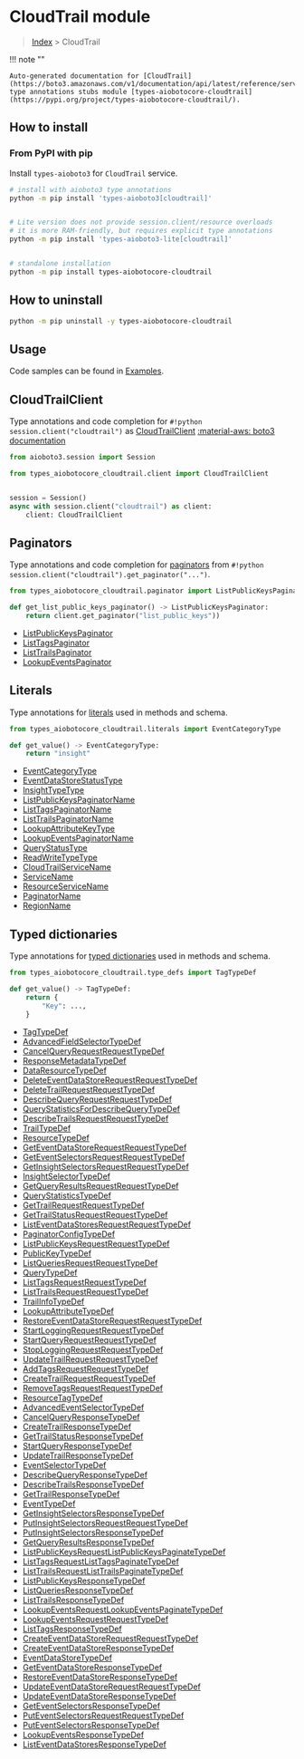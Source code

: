 # CloudTrail module

> [Index](../README.md) > CloudTrail


!!! note ""

    Auto-generated documentation for [CloudTrail](https://boto3.amazonaws.com/v1/documentation/api/latest/reference/services/cloudtrail.html#CloudTrail)
    type annotations stubs module [types-aiobotocore-cloudtrail](https://pypi.org/project/types-aiobotocore-cloudtrail/).

## How to install



### From PyPI with pip

Install `types-aioboto3` for `CloudTrail` service.

```bash
# install with aioboto3 type annotations
python -m pip install 'types-aioboto3[cloudtrail]'


# Lite version does not provide session.client/resource overloads
# it is more RAM-friendly, but requires explicit type annotations
python -m pip install 'types-aioboto3-lite[cloudtrail]'


# standalone installation
python -m pip install types-aiobotocore-cloudtrail
```



## How to uninstall

```bash
python -m pip uninstall -y types-aiobotocore-cloudtrail
```

## Usage

Code samples can be found in [Examples](./usage.md).

## CloudTrailClient

Type annotations and code completion for  `#!python session.client("cloudtrail")` as [CloudTrailClient](./client.md)
[:material-aws: boto3 documentation](https://boto3.amazonaws.com/v1/documentation/api/latest/reference/services/cloudtrail.html#CloudTrail.Client)

```python title="Usage example"
from aioboto3.session import Session

from types_aiobotocore_cloudtrail.client import CloudTrailClient


session = Session()
async with session.client("cloudtrail") as client:
    client: CloudTrailClient
```


## Paginators

Type annotations and code completion for
[paginators](./paginators.md)
from `#!python session.client("cloudtrail").get_paginator("...")`.

```python title="Usage example"
from types_aiobotocore_cloudtrail.paginator import ListPublicKeysPaginator

def get_list_public_keys_paginator() -> ListPublicKeysPaginator:
    return client.get_paginator("list_public_keys"))
```

- [ListPublicKeysPaginator](./paginators.md#listpublickeyspaginator)
- [ListTagsPaginator](./paginators.md#listtagspaginator)
- [ListTrailsPaginator](./paginators.md#listtrailspaginator)
- [LookupEventsPaginator](./paginators.md#lookupeventspaginator)








## Literals

Type annotations for [literals](./literals.md) used in methods and schema.

```python title="Usage example"
from types_aiobotocore_cloudtrail.literals import EventCategoryType

def get_value() -> EventCategoryType:
    return "insight"
```

- [EventCategoryType](./literals.md#eventcategorytype)
- [EventDataStoreStatusType](./literals.md#eventdatastorestatustype)
- [InsightTypeType](./literals.md#insighttypetype)
- [ListPublicKeysPaginatorName](./literals.md#listpublickeyspaginatorname)
- [ListTagsPaginatorName](./literals.md#listtagspaginatorname)
- [ListTrailsPaginatorName](./literals.md#listtrailspaginatorname)
- [LookupAttributeKeyType](./literals.md#lookupattributekeytype)
- [LookupEventsPaginatorName](./literals.md#lookupeventspaginatorname)
- [QueryStatusType](./literals.md#querystatustype)
- [ReadWriteTypeType](./literals.md#readwritetypetype)
- [CloudTrailServiceName](./literals.md#cloudtrailservicename)
- [ServiceName](./literals.md#servicename)
- [ResourceServiceName](./literals.md#resourceservicename)
- [PaginatorName](./literals.md#paginatorname)
- [RegionName](./literals.md#regionname)




## Typed dictionaries

Type annotations for [typed dictionaries](./type_defs.md) used in methods and schema.

```python title="Usage example"
from types_aiobotocore_cloudtrail.type_defs import TagTypeDef

def get_value() -> TagTypeDef:
    return {
        "Key": ...,
    }
```

- [TagTypeDef](./type_defs.md#tagtypedef)
- [AdvancedFieldSelectorTypeDef](./type_defs.md#advancedfieldselectortypedef)
- [CancelQueryRequestRequestTypeDef](./type_defs.md#cancelqueryrequestrequesttypedef)
- [ResponseMetadataTypeDef](./type_defs.md#responsemetadatatypedef)
- [DataResourceTypeDef](./type_defs.md#dataresourcetypedef)
- [DeleteEventDataStoreRequestRequestTypeDef](./type_defs.md#deleteeventdatastorerequestrequesttypedef)
- [DeleteTrailRequestRequestTypeDef](./type_defs.md#deletetrailrequestrequesttypedef)
- [DescribeQueryRequestRequestTypeDef](./type_defs.md#describequeryrequestrequesttypedef)
- [QueryStatisticsForDescribeQueryTypeDef](./type_defs.md#querystatisticsfordescribequerytypedef)
- [DescribeTrailsRequestRequestTypeDef](./type_defs.md#describetrailsrequestrequesttypedef)
- [TrailTypeDef](./type_defs.md#trailtypedef)
- [ResourceTypeDef](./type_defs.md#resourcetypedef)
- [GetEventDataStoreRequestRequestTypeDef](./type_defs.md#geteventdatastorerequestrequesttypedef)
- [GetEventSelectorsRequestRequestTypeDef](./type_defs.md#geteventselectorsrequestrequesttypedef)
- [GetInsightSelectorsRequestRequestTypeDef](./type_defs.md#getinsightselectorsrequestrequesttypedef)
- [InsightSelectorTypeDef](./type_defs.md#insightselectortypedef)
- [GetQueryResultsRequestRequestTypeDef](./type_defs.md#getqueryresultsrequestrequesttypedef)
- [QueryStatisticsTypeDef](./type_defs.md#querystatisticstypedef)
- [GetTrailRequestRequestTypeDef](./type_defs.md#gettrailrequestrequesttypedef)
- [GetTrailStatusRequestRequestTypeDef](./type_defs.md#gettrailstatusrequestrequesttypedef)
- [ListEventDataStoresRequestRequestTypeDef](./type_defs.md#listeventdatastoresrequestrequesttypedef)
- [PaginatorConfigTypeDef](./type_defs.md#paginatorconfigtypedef)
- [ListPublicKeysRequestRequestTypeDef](./type_defs.md#listpublickeysrequestrequesttypedef)
- [PublicKeyTypeDef](./type_defs.md#publickeytypedef)
- [ListQueriesRequestRequestTypeDef](./type_defs.md#listqueriesrequestrequesttypedef)
- [QueryTypeDef](./type_defs.md#querytypedef)
- [ListTagsRequestRequestTypeDef](./type_defs.md#listtagsrequestrequesttypedef)
- [ListTrailsRequestRequestTypeDef](./type_defs.md#listtrailsrequestrequesttypedef)
- [TrailInfoTypeDef](./type_defs.md#trailinfotypedef)
- [LookupAttributeTypeDef](./type_defs.md#lookupattributetypedef)
- [RestoreEventDataStoreRequestRequestTypeDef](./type_defs.md#restoreeventdatastorerequestrequesttypedef)
- [StartLoggingRequestRequestTypeDef](./type_defs.md#startloggingrequestrequesttypedef)
- [StartQueryRequestRequestTypeDef](./type_defs.md#startqueryrequestrequesttypedef)
- [StopLoggingRequestRequestTypeDef](./type_defs.md#stoploggingrequestrequesttypedef)
- [UpdateTrailRequestRequestTypeDef](./type_defs.md#updatetrailrequestrequesttypedef)
- [AddTagsRequestRequestTypeDef](./type_defs.md#addtagsrequestrequesttypedef)
- [CreateTrailRequestRequestTypeDef](./type_defs.md#createtrailrequestrequesttypedef)
- [RemoveTagsRequestRequestTypeDef](./type_defs.md#removetagsrequestrequesttypedef)
- [ResourceTagTypeDef](./type_defs.md#resourcetagtypedef)
- [AdvancedEventSelectorTypeDef](./type_defs.md#advancedeventselectortypedef)
- [CancelQueryResponseTypeDef](./type_defs.md#cancelqueryresponsetypedef)
- [CreateTrailResponseTypeDef](./type_defs.md#createtrailresponsetypedef)
- [GetTrailStatusResponseTypeDef](./type_defs.md#gettrailstatusresponsetypedef)
- [StartQueryResponseTypeDef](./type_defs.md#startqueryresponsetypedef)
- [UpdateTrailResponseTypeDef](./type_defs.md#updatetrailresponsetypedef)
- [EventSelectorTypeDef](./type_defs.md#eventselectortypedef)
- [DescribeQueryResponseTypeDef](./type_defs.md#describequeryresponsetypedef)
- [DescribeTrailsResponseTypeDef](./type_defs.md#describetrailsresponsetypedef)
- [GetTrailResponseTypeDef](./type_defs.md#gettrailresponsetypedef)
- [EventTypeDef](./type_defs.md#eventtypedef)
- [GetInsightSelectorsResponseTypeDef](./type_defs.md#getinsightselectorsresponsetypedef)
- [PutInsightSelectorsRequestRequestTypeDef](./type_defs.md#putinsightselectorsrequestrequesttypedef)
- [PutInsightSelectorsResponseTypeDef](./type_defs.md#putinsightselectorsresponsetypedef)
- [GetQueryResultsResponseTypeDef](./type_defs.md#getqueryresultsresponsetypedef)
- [ListPublicKeysRequestListPublicKeysPaginateTypeDef](./type_defs.md#listpublickeysrequestlistpublickeyspaginatetypedef)
- [ListTagsRequestListTagsPaginateTypeDef](./type_defs.md#listtagsrequestlisttagspaginatetypedef)
- [ListTrailsRequestListTrailsPaginateTypeDef](./type_defs.md#listtrailsrequestlisttrailspaginatetypedef)
- [ListPublicKeysResponseTypeDef](./type_defs.md#listpublickeysresponsetypedef)
- [ListQueriesResponseTypeDef](./type_defs.md#listqueriesresponsetypedef)
- [ListTrailsResponseTypeDef](./type_defs.md#listtrailsresponsetypedef)
- [LookupEventsRequestLookupEventsPaginateTypeDef](./type_defs.md#lookupeventsrequestlookupeventspaginatetypedef)
- [LookupEventsRequestRequestTypeDef](./type_defs.md#lookupeventsrequestrequesttypedef)
- [ListTagsResponseTypeDef](./type_defs.md#listtagsresponsetypedef)
- [CreateEventDataStoreRequestRequestTypeDef](./type_defs.md#createeventdatastorerequestrequesttypedef)
- [CreateEventDataStoreResponseTypeDef](./type_defs.md#createeventdatastoreresponsetypedef)
- [EventDataStoreTypeDef](./type_defs.md#eventdatastoretypedef)
- [GetEventDataStoreResponseTypeDef](./type_defs.md#geteventdatastoreresponsetypedef)
- [RestoreEventDataStoreResponseTypeDef](./type_defs.md#restoreeventdatastoreresponsetypedef)
- [UpdateEventDataStoreRequestRequestTypeDef](./type_defs.md#updateeventdatastorerequestrequesttypedef)
- [UpdateEventDataStoreResponseTypeDef](./type_defs.md#updateeventdatastoreresponsetypedef)
- [GetEventSelectorsResponseTypeDef](./type_defs.md#geteventselectorsresponsetypedef)
- [PutEventSelectorsRequestRequestTypeDef](./type_defs.md#puteventselectorsrequestrequesttypedef)
- [PutEventSelectorsResponseTypeDef](./type_defs.md#puteventselectorsresponsetypedef)
- [LookupEventsResponseTypeDef](./type_defs.md#lookupeventsresponsetypedef)
- [ListEventDataStoresResponseTypeDef](./type_defs.md#listeventdatastoresresponsetypedef)

